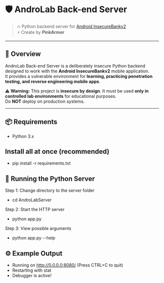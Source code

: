 # 🛡️ AndroLab Back-end Server  

> 🔥 Python backend server for [Android InsecureBankv2](https://github.com/dineshshetty/Android-InsecureBankv2)  
> ⚡ Create by **PinkArmor**

---

## 📖 Overview
AndroLab Back-end Server is a deliberately insecure Python backend designed to work with the **Android InsecureBankv2** mobile application.  
It provides a vulnerable environment for **learning, practicing penetration testing, and reverse engineering mobile apps**.  

⚠️ **Warning:** This project is **insecure by design**. It must be used **only in controlled lab environments** for educational purposes.  
Do **NOT** deploy on production systems.  

---

## 📦 Requirements

- Python 3.x 

## Install all at once (recommended)
- pip install -r requirements.txt

## 🚀 Running the Python Server

Step 1: Change directory to the server folder
- cd AndroLabServer

Step 2: Start the HTTP server
- python app.py

Step 3: View possible arguments
- python app.py --help

## ⚙️ Example Output
 * Running on http://0.0.0.0:8080/ (Press CTRL+C to quit)
 * Restarting with stat
 * Debugger is active!

